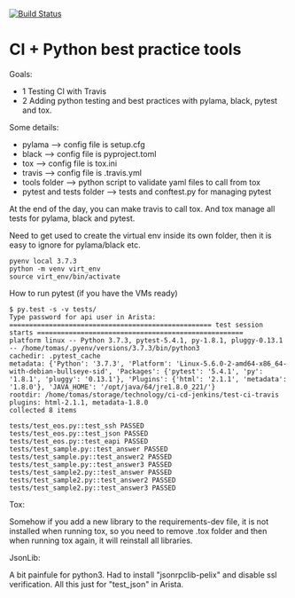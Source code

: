 [![Build Status](https://travis-ci.org/thomarite/test-ci.svg?branch=master)](https://travis-ci.org/thomarite/test-ci)

# CI + Python best practice tools

Goals:

- 1 Testing CI with Travis
- 2 Adding python testing and best practices with pylama, black, pytest and tox.

Some details:

- pylama --> config file is setup.cfg
- black --> config file is pyproject.toml
- tox --> config file is tox.ini
- travis --> config file is .travis.yml
- tools folder --> python script to validate yaml files to call from tox
- pytest and tests folder --> tests and conftest.py for managing pytest

At the end of the day, you can make travis to call tox. And tox manage all tests for pylama, black and pytest.

Need to get used to create the virtual env inside its own folder, then it is easy to ignore for pylama/black etc.

```
pyenv local 3.7.3
python -m venv virt_env
source virt_env/bin/activate
```

How to run pytest (if you have the VMs ready)

```
$ py.test -s -v tests/
Type password for api user in Arista: 
=================================================== test session starts ====================================================
platform linux -- Python 3.7.3, pytest-5.4.1, py-1.8.1, pluggy-0.13.1 -- /home/tomas/.pyenv/versions/3.7.3/bin/python3
cachedir: .pytest_cache
metadata: {'Python': '3.7.3', 'Platform': 'Linux-5.6.0-2-amd64-x86_64-with-debian-bullseye-sid', 'Packages': {'pytest': '5.4.1', 'py': '1.8.1', 'pluggy': '0.13.1'}, 'Plugins': {'html': '2.1.1', 'metadata': '1.8.0'}, 'JAVA_HOME': '/opt/java/64/jre1.8.0_221/'}
rootdir: /home/tomas/storage/technology/ci-cd-jenkins/test-ci-travis
plugins: html-2.1.1, metadata-1.8.0
collected 8 items                                                                                                          

tests/test_eos.py::test_ssh PASSED
tests/test_eos.py::test_json PASSED
tests/test_eos.py::test_eapi PASSED
tests/test_sample.py::test_answer PASSED
tests/test_sample.py::test_answer2 PASSED
tests/test_sample.py::test_answer3 PASSED
tests/test_sample2.py::test_answer PASSED
tests/test_sample2.py::test_answer2 PASSED
tests/test_sample2.py::test_answer3 PASSED
```

Tox:

Somehow if you add a new library to the requirements-dev file, it is not installed when running tox, so you need to remove .tox folder and then when running tox again, it will reinstall all libraries.

JsonLib:

A bit painfule for python3. Had to install "jsonrpclib-pelix" and disable ssl verification. All this just for "test_json" in Arista.
